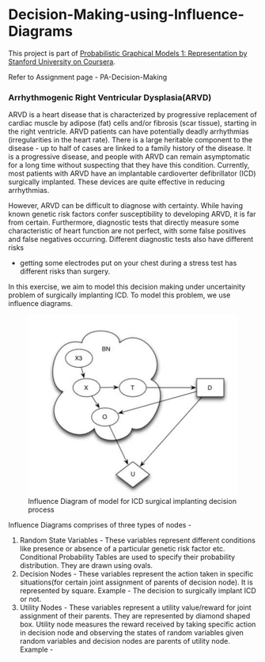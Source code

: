 # Decision-Making-using-Influence-Diagrams

This project is part of [Probabilistic Graphical Models 1: Representation by Stanford University on Coursera](https://www.coursera.org/learn/probabilistic-graphical-models/home/welcome).

Refer to Assignment page - PA-Decision-Making

### Arrhythmogenic Right Ventricular Dysplasia(ARVD)
ARVD is a heart disease that is characterized by progressive replacement of cardiac muscle by
adipose (fat) cells and/or fibrosis (scar tissue), starting in the right ventricle. ARVD patients can
have potentially deadly arrhythmias (irregularities in the heart rate). There is a large heritable
component to the disease - up to half of cases are linked to a family history of the disease.
It is a progressive disease, and people with ARVD can remain asymptomatic for a long time
without suspecting that they have this condition. Currently, most patients with ARVD have
an implantable cardioverter defibrillator (ICD) surgically implanted. These devices are quite
effective in reducing arrhythmias.

However, ARVD can be difficult to diagnose with certainty. While having known genetic risk
factors confer susceptibility to developing ARVD, it is far from certain. Furthermore, diagnostic
tests that directly measure some characteristic of heart function are not perfect, with some
false positives and false negatives occurring. Different diagnostic tests also have different risks
- getting some electrodes put on your chest during a stress test has different risks than surgery.

In this exercise, we aim to model this decision making under uncertainity problem of surgically implanting ICD. 
To model this problem, we use influence diagrams. 

<figure>
  <img src="Images/IMG_0291.jpg">
  <figcaption>Influence Diagram of model for ICD surgical implanting decision process</figcaption>
</figure>

Influence Diagrams comprises of three types of nodes - 
1. Random State Variables - These variables represent different conditions like presence or absence of a particular genetic risk factor etc. Conditional Probability Tables are used to specify their probability distribution. They are drawn using ovals. 
2. Decision Nodes - These variables represent the action taken in specific situations(for certain joint assignment of parents of decision node). It is represented by square. Example - The decision to surgically implant ICD or not.
3. Utility Nodes - These variables represent a utility value/reward for joint assignment of their parents. They are represented by diamond shaped box. Utility node measures the reward received by taking specific action in decision node and observing the states of random variables given random variables and decision nodes are parents of utility node. Example - 






